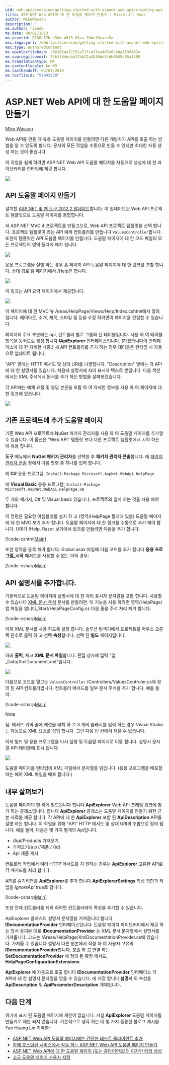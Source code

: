 ```yaml
---
uid: web-api/overview/getting-started-with-aspnet-web-api/creating-api-help-pages
title: ASP.NET Web API에 대 한 도움말 페이지 만들기 | Microsoft Docs
author: MikeWasson
description: ''
ms.author: riande
ms.date: 04/01/2013
ms.assetid: 0150e67b-c50d-4613-83ea-7b4ef8cacc5a
msc.legacyurl: /web-api/overview/getting-started-with-aspnet-web-api/creating-api-help-pages
msc.type: authoredcontent
ms.openlocfilehash: c081064a32151a71fc4f3ea407e0c48a1539432a
ms.sourcegitcommit: 24b1f6decbb17bb22a45166e5fdb0845c65af498
ms.translationtype: MT
ms.contentlocale: ko-KR
ms.lasthandoff: 03/01/2019
ms.locfileid: "57042530"
---
```

<a name="creating-help-pages-for-aspnet-web-api"></a>ASP.NET Web API에 대 한 도움말 페이지 만들기
====================
[Mike Wasson](https://github.com/MikeWasson)

Web API를 만들 때 유용 도움말 페이지를 만들려면 다른 개발자가 API를 호출 하는 방법을 알 수 있도록 합니다. 문서의 모든 작업을 수동으로 만들 수 있지만 최대한 자동 생성 하는 것이 좋습니다.

이 작업을 쉽게 하려면 ASP.NET Web API 도움말 페이지를 자동으로 생성에 대 한 라이브러리를 런타임에 제공 합니다.

![](creating-api-help-pages/_static/image1.png)

## <a name="creating-api-help-pages"></a>API 도움말 페이지 만들기

설치할 [ASP.NET 및 웹 도구 2012.2 업데이트](https://go.microsoft.com/fwlink/?LinkId=282650)합니다. 이 업데이트는 Web API 프로젝트 템플릿으로 도움말 페이지를 통합합니다.

새 ASP.NET MVC 4 프로젝트를 만들고으로, Web API 프로젝트 템플릿을 선택 합니다. 프로젝트 템플릿이 라는 API 예제 컨트롤러를 만듭니다 `ValuesController`합니다. 또한이 템플릿은 API 도움말 페이지를 만듭니다. 도움말 페이지에 대 한 코드 파일의 모든 프로젝트의 영역 폴더에 배치 됩니다.

![](creating-api-help-pages/_static/image2.png)

응용 프로그램을 실행 하는 경우 홈 페이지 API 도움말 페이지에 대 한 링크를 포함 합니다. 상대 경로 홈 페이지에서 /Help은 합니다.

![](creating-api-help-pages/_static/image3.png)

이 링크는 API 요약 페이지에서 제공합니다.

![](creating-api-help-pages/_static/image4.png)

이 페이지에 대 한 MVC 뷰 Areas/HelpPage/Views/Help/Index.cshtml에서 정의 됩니다. 레이아웃, 소개, 제목, 스타일 및 등을 수정 하려면이 페이지를 편집할 수 있습니다.

페이지의 주요 부분에는 api, 컨트롤러 별로 그룹화 된 테이블입니다. 사용 하 여 테이블 항목을 동적으로 생성 합니다 **IApiExplorer** 인터페이스입니다. (하겠습니다이 인터페이스에 대 한 자세한 나중.) 새 API 컨트롤러를 추가 하는 경우 테이블은 런타임 시 자동으로 업데이트 됩니다.

"API" 열에는 HTTP 메서드 및 상대 URI를 나열합니다. "Description" 열에는 각 API에 대 한 설명서를 있습니다. 처음에 설명서에 자리 표시자 텍스트 뿐입니다. 다음 섹션에서는 XML 주석에서 문서를 추가 하는 방법을 살펴보겠습니다.

각 API에는 예제 요청 및 응답 본문을 포함 하 여 자세한 정보를 사용 하 여 페이지에 대 한 링크에 있습니다.

![](creating-api-help-pages/_static/image5.png)

## <a name="adding-help-pages-to-an-existing-project"></a>기존 프로젝트에 추가 도움말 페이지

기존 Web API 프로젝트에 NuGet 패키지 관리자를 사용 하 여 도움말 페이지를 추가할 수 있습니다. 이 옵션은 "Web API" 템플릿 보다 다른 프로젝트 템플릿에서 시작 하는 데 유용 합니다.

**도구** 메뉴에서 **NuGet 패키지 관리자**를 선택한 후 **패키지 관리자 콘솔**합니다. 에 [패키지 관리자 콘솔](http://docs.nuget.org/docs/start-here/using-the-package-manager-console) 창에서 다음 명령 중 하나를 입력 합니다.

에 **C#** 응용 프로그램: `Install-Package Microsoft.AspNet.WebApi.HelpPage`

에 **Visual Basic** 응용 프로그램: `Install-Package Microsoft.AspNet.WebApi.HelpPage.VB`

두 개의 패키지, C# 및 Visual basic 있습니다. 프로젝트와 일치 하는 것을 사용 해야 합니다.

이 명령은 필요한 어셈블리를 설치 하 고 (영역/HelpPage 폴더에 있음) 도움말 페이지에 대 한 MVC 보기 추가 합니다. 도움말 페이지에 대 한 링크를 수동으로 추가 해야 합니다. URI가 /Help. Razor 보기에서 링크를 만들려면 다음을 추가 합니다.

[!code-cshtml[Main](creating-api-help-pages/samples/sample1.cshtml)]

또한 영역을 등록 해야 합니다. Global.asax 파일에 다음 코드를 추가 합니다 **응용 프로그램\_시작** 메서드를 사용할 수 없는 아직 경우:

[!code-csharp[Main](creating-api-help-pages/samples/sample2.cs?highlight=4)]

## <a name="adding-api-documentation"></a>API 설명서를 추가합니다.

기본적으로 도움말 페이지에 설명서에 대 한 자리 표시자 문자열을 포함 합니다. 사용할 수 있습니다 [XML 문서 주석](https://msdn.microsoft.com/library/b2s063f7.aspx) 문서를 만들려면. 이 기능을 사용 하려면 영역/HelpPage/앱 파일을 엽니다\_Start/HelpPageConfig.cs 다음 줄을 주석 처리 제거 합니다.

[!code-csharp[Main](creating-api-help-pages/samples/sample3.cs)]

이제 XML 문서를 사용 하도록 설정 합니다. 솔루션 탐색기에서 프로젝트를 마우스 오른쪽 단추로 클릭 하 고 선택 **속성**합니다. 선택 된 **빌드** 페이지입니다.

![](creating-api-help-pages/_static/image6.png)

아래 **출력**, 체크 **XML 문서 파일**합니다. 편집 상자에 입력 "앱\_Data/XmlDocument.xml"입니다.

![](creating-api-help-pages/_static/image7.png)

다음으로 코드를 열고는 `ValuesController` /Controllers/ValuesControler.cs에 정의 된 API 컨트롤러입니다. 컨트롤러 메서드를 일부 문서 주석을 추가 합니다. 예를 들어:

[!code-csharp[Main](creating-api-help-pages/samples/sample4.cs)]

> [!NOTE]
> 팁: 메서드 위의 줄에 캐럿을 배치 하 고 3 개의 슬래시를 입력 하는 경우 Visual Studio는 자동으로 XML 요소를 삽입 합니다. 그런 다음 빈 칸에서 채울 수 있습니다.


이제 빌드 및 응용 프로그램을 다시 실행 및 도움말 페이지로 이동 합니다. 설명서 문자열 API 테이블에 표시 됩니다.

![](creating-api-help-pages/_static/image8.png)

도움말 페이지를 런타임에 XML 파일에서 문자열을 읽습니다. (응용 프로그램을 배포할 때는 해야 XML 파일을 배포 합니다.)

## <a name="under-the-hood"></a>내부 살펴보기

도움말 페이지의 맨 위에 빌드됩니다 합니다 **ApiExplorer** Web API 프레임 워크에 참가 하는 클래스입니다. 합니다 **ApiExplorer** 클래스는 도움말 페이지를 만들기 위한 근본 자료를 제공 합니다. 각 API에 대 한 **ApiExplorer** 포함 된 **ApiDescription** API를 설명 하는 합니다. 이 작업을 위해 "API" HTTP 메서드 및 상대 URI의 조합으로 정의 됩니다. 예를 들어, 다음은 몇 가지 별개의 Api입니다.

- /Api/Products 가져오기
- 가져오기/a p i/제품 / {id}
- Api 제품 게시

컨트롤러 작업에서 여러 HTTP 메서드를 지 원하는 경우는 **ApiExplorer** 고유한 API로 각 메서드를 처리 합니다.

API를 숨기려면를 **ApiExplorer**를 추가 합니다 **ApiExplorerSettings** 특성 집합과 작업을 *IgnoreApi* true로 합니다.

[!code-csharp[Main](creating-api-help-pages/samples/sample5.cs)]

또한 전체 컨트롤러를 제외 하려면 컨트롤러에이 특성을 추가할 수 있습니다.

ApiExplorer 클래스의 설명서 문자열을 가져옵니다 합니다 **IDocumentationProvider** 인터페이스입니다. 도움말 페이지 라이브러리에서 제공 하는 앞서 살펴본 대로 **IDocumentationProvider** 는 XML 문서 문자열에서 설명서를 가져옵니다. 코드는 /Areas/HelpPage/XmlDocumentationProvider.cs에 있습니다. 가져올 수 있습니다 설명서 다른 원본에서 작성 하 여 사용자 고유의 **IDocumentationProvider**합니다. 호출 하 고 연결 하는 **SetDocumentationProvider** 에 정의 된 확장 메서드, **HelpPageConfigurationExtensions**

**ApiExplorer** 에 자동으로 호출 합니다 **IDocumentationProvider** 인터페이스 각 API에 대 한 설명서 문자열을 얻을 수 있습니다. 에 저장 합니다 **설명서** 의 속성을 **ApiDescription** 및 **ApiParameterDescription** 개체입니다.

## <a name="next-steps"></a>다음 단계

여기에 표시 된 도움말 페이지에 제한이 없습니다. 사실 **ApiExplorer** 도움말 페이지를 만들기로 제한 되지 않습니다. 기본적으로 생각 하는 데 몇 가지 훌륭한 블로그 게시물 Yao Huang Lin 기록한:

- [ASP.NET Web API 도움말 페이지에는 간단한 테스트 클라이언트 추가](https://blogs.msdn.com/b/yaohuang1/archive/2012/12/02/adding-a-simple-test-client-to-asp-net-web-api-help-page.aspx)
- [자체 호스팅된 서비스에서 작동 하는 ASP.NET Web API 도움말 페이지 만들기](https://blogs.msdn.com/b/yaohuang1/archive/2012/12/20/making-asp-net-web-api-help-page-work-on-self-hosted-services.aspx)
- [ASP.NET Web API에 대 한 도움말 페이지 (또는 클라이언트)의 디자인 타임 생성](https://blogs.msdn.com/b/yaohuang1/archive/2013/01/20/design-time-generation-of-help-page-or-proxy-for-asp-net-web-api.aspx)
- [고급 도움말 페이지 사용자 지정](https://blogs.msdn.com/b/yaohuang1/archive/2012/12/10/asp-net-web-api-help-page-part-3-advanced-help-page-customizations.aspx)
